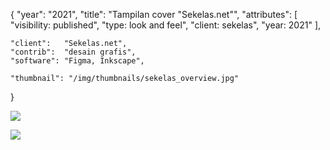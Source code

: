 {
	"year": "2021",
	"title": "Tampilan cover \"Sekelas.net\"",
	"attributes": [
		"visibility: published",
		"type: look and feel",
		"client: sekelas",
		"year: 2021"
	],
	
	"client":   "Sekelas.net",
	"contrib":  "desain grafis",
	"software": "Figma, Inkscape",
	
	"thumbnail": "/img/thumbnails/sekelas_overview.jpg"
}

![](/img/thumbnails/sekelas_overview.jpg)

![](/img/portfolio/sekelas_notes.jpg)
